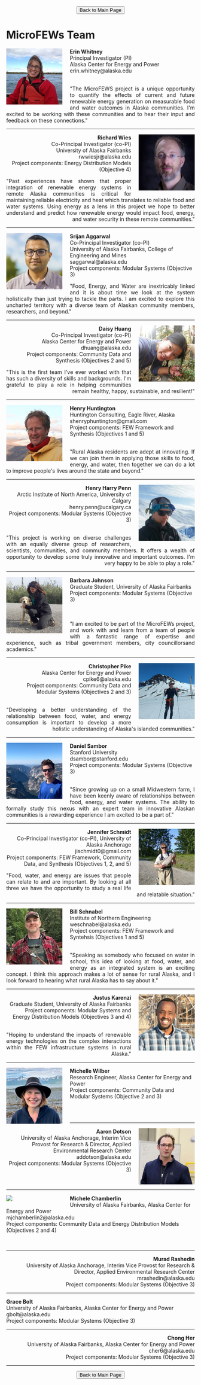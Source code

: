 <form action="https://acep-uaf.github.io/MicroFEWs_Legacy/" align="center">
<input type="submit" value="Back to Main Page" />
</form>


# MicroFEWs Team

<p>
<img src="Erin_Whitney.jpg" width=150 align="left" style="padding-right: 20px; padding-bottom: 5px;" />
    <b>Erin Whitney</b> <br> 
    Principal Investigator (PI) <br>
    Alaska Center for Energy and Power  <br>
    erin.whitney@alaska.edu <br> 
</p>
<br />
<div style="text-align: justify">
"The MicroFEWS project is a unique opportunity to quantify the effects of current and future renewable energy generation on measurable food and water outcomes in Alaska communities.  I'm excited to be working with these communities and to hear their input and feedback on these connections."
</div>

---
<p style="text-align:right">
<img src="Rich_W.jpg" width=150 align="right" style="padding-left: 20px; padding-bottom: 5px;" />
    <b>Richard Wies</b> <br> 
    Co-Principal Investigator (co-PI) <br>
    University of Alaska Fairbanks <br>
    rwwiesjr@alaska.edu <br> 
    Project components: Energy Distribution Models (Objective 4) <br>
</p>
<div style="text-align: justify; text-align-last: right"> 
"Past experiences have shown that proper integration of renewable energy systems in remote Alaska communities is critical for maintaining reliable electricity and heat which translates to reliable food and water systems. Using energy as a lens in this project we hope to better understand and predict how renewable energy would impact food, energy, and water security in these remote communities."
</div>

---
<p>
<img src="Srijan.jpg" width=150 align="left" style="padding-right: 20px; padding-bottom: 5px;" />
    <b>Srijan Aggarwal</b> <br> 
    Co-Principal Investigator (co-PI) <br>
    University of Alaska Fairbanks, College of Engineering and Mines <br>
    saggarwal@alaska.edu <br> 
    Project components: Modular Systems (Objective 3) <br> 
</p>
<div style="text-align: justify">
"Food, Energy, and Water are inextricably linked and it is about time we look at the system holistically than just trying to tackle the parts. I am excited to explore this uncharted territory with a diverse team of Alaskan community members, researchers, and beyond."
</div>

---
<p style="text-align:right">
<img src="Daisy.jpg" width=150 align="right" style="padding-left: 20px; padding-bottom: 5px;" />
    <b>Daisy Huang</b> <br> 
    Co-Principal Investigator (co-PI) <br>
    Alaska Center for Energy and Power  <br>
    dhuang@alaska.edu <br> 
    Project components: Community Data and Synthesis (Objectives 2 and 5) <br> 
</p>
<div style="text-align: justify; text-align-last: right"> 
"This is the first team I've ever worked with that has such a diversity of skills and backgrounds. I'm grateful to play a role in helping communities remain healthy, happy, sustainable, and resilient!"
</div>

---
<p>
<img src="Henry.jpg" width=150 align="left" style="padding-right: 20px; padding-bottom: 5px;" />
    <b>Henry Huntington</b> <br> 
    Huntington Consulting, Eagle River, Alaska <br>
    shenryphuntington@gmail.com  <br> 
    Project components: FEW Framework and Synthesis (Objectives 1 and 5) <br> 
</p>
<br />
<div style="text-align: justify">
"Rural Alaska residents are adept at innovating. If we can join them in applying those skills to food, energy, and water, then together we can do a lot to improve people's lives around the state and beyond."
</div>

---
<p style="text-align:right">
<img src="Henry_Penn.jpg" width=150 align="right" style="padding-left: 20px; padding-bottom: 5px;" />
    <b>Henry Harry Penn</b> <br> 
    Arctic Institute of North America, University of Calgary  <br>
    henry.penn@ucalgary.ca <br> 
    Project components: Modular Systems (Objective 3) <br> 
</p>
<br />
<div style="text-align: justify; text-align-last: right"> 
"This project is working on diverse challenges with an equally diverse group of researchers, scientists, communities, and community members. It offers a wealth of opportunity to develop some truly innovative and important outcomes. I'm very happy to be able to play a role."
</div>

---
<p>
<img src="Barbara_J.jpg" width=150 align="left" style="padding-right: 20px; padding-bottom: 5px;" />
    <b>Barbara Johnson</b> <br> 
    Graduate Student, University of Alaska Fairbanks <br>
    Project components: Modular Systems (Objective 3) <br> 
</p>
<br />
<br />
<div style="text-align: justify">
"I am excited to be part of the MicroFEWs project, and work with and learn from a team of people with a fantastic range of expertise and experience, such as tribal government members, city councillorsand academics."
</div>

---
<p style="text-align:right">
<img src="Chris_P.jpg" width=150 align="right" style="padding-left: 20px; padding-bottom: 5px;" />
    <b>Christopher Pike</b> <br> 
    Alaska Center for Energy and Power <br>
    cpike6@alaska.edu <br> 
    Project components: Community Data and Modular Systems (Objectives 2 and 3) <br> 
</p>
<br />
<div style="text-align: justify; text-align-last: right"> 
"Developing a better understanding of the relationship between food, water, and energy consumption is important to develop a more holistic understanding of Alaska's islanded communities."
</div>

---
<p>
<img src="Dan_Sambor.jpg" width=150 align="left" style="padding-right: 20px; padding-bottom: 5px;" />
    <b>Daniel Sambor</b> <br> 
    Stanford University <br>
    dsambor@stanford.edu <br>
    Project components: Modular Systems (Objective 3) <br> 
</p>
<br />
<div style="text-align: justify">
"Since growing up on a small Midwestern farm, I have been keenly aware of relationships between food, energy, and water systems. The ability to formally study this nexus with an expert team in innovative Alaskan communities is a rewarding experience I am excited to be a part of."
</div>

---
<p style="text-align:right">
<img src="Jenn_S.jpg" width=150 align="right" style="padding-left: 20px; padding-bottom: 5px;" />
    <b>Jennifer Schmidt</b> <br> 
    Co-Principal Investigator (co-PI), University of Alaska Anchorage <br>
    jischmidt0@gmail.com <br> 
    Project components: FEW Framework, Community Data, and Synthesis (Objectives 1, 2, and 5) <br> 
</p>

<div style="text-align: justify; text-align-last: right"> 
"Food, water, and energy are issues that people can relate to and are important. By looking at all three we have the opportunity to study a real life and relatable situation."
</div>

---
<p>
<img src="Bill_S.jpg" width=150 align="left" style="padding-right: 20px; padding-bottom: 5px;" />
    <b>Bill Schnabel</b> <br> 
    Institute of Northern Engineering  <br>
    weschnabel@alaska.edu <br>
    Project components: FEW Framework and Syntehsis (Objectives 1 and 5) <br> 
</p>
<br />
<div style="text-align: justify">
"Speaking as somebody who focused on water in school, this idea of looking at food, water, and energy as an integrated system is an exciting concept. I think this approach makes a lot of sense for rural Alaska, and I look forward to hearing what rural Alaska has to say about it."
</div>

---
<p style="text-align:right">
<img src="Justus.jpg" width=150 align="right" style="padding-left: 20px; padding-bottom: 5px;" />
    <b>Justus Karenzi</b> <br> 
    Graduate Student, University of Alaska Fairbanks <br>
    Project components: Modular Systems and Energy Distribution Models (Objectives 3 and 4) <br> 
</p>
<br />
<div style="text-align: justify; text-align-last: right"> 
"Hoping to understand the impacts of renewable energy technologies on the complex interactions within the FEW infrastructure systems in rural Alaska."
</div>

---

<p>
<img src="Michelle_Wilber.jpg" width=150 align="left" style="padding-right: 20px; padding-bottom: 5px;" />
    <b>Michelle Wilber</b> <br> 
    Research Engineer, Alaska Center for Energy and Power  <br>
    Project components: Community Data and Modular Systems (Objective 2 and 3) <br> 
</p>
<br />
<br />

---



<p style="text-align:right">
<img src="Aaron_Dotson.jpg" width=150 align="right" style="padding-left: 20px; padding-bottom: 5px;" />
    <b>Aaron Dotson</b> <br> 
    University of Alaska Anchorage, Interim Vice Provost for Research & Director, Applied Environmental Research Center <br>
    addotson@alaska.edu <br>
    Project components: Modular Systems (Objective 3) <br> 
</p>
<br />

---


<p style="text-align:left">
<img src="MJC.PNG" width=150 align="left" style="padding-right: 20px; padding-bottom: 5px;" />
    <b>Michele Chamberlin</b> <br> 
    University of Alaska Fairbanks, Alaska Center for Energy and Power <br>
    mjchamberlin2@alaska.edu <br>
    Project components: Community Data and Energy Distribution Models (Objectives 2 and 4) <br> 
</p>
<br />

---

<p style="text-align:right">
    <b>Murad Rashedin</b> <br> 
    University of Alaska Anchorage, Interim Vice Provost for Research & Director, Applied Environmental Research Center <br>
    mrashedin@alaska.edu <br>
    Project components: Modular Systems (Objective 3) <br> 
</p>

---

<p style="text-align:left">
    <b>Grace Bolt</b> <br> 
    University of Alaska Fairbanks, Alaska Center for Energy and Power <br>
    gbolt@alaska.edu <br>
    Project components: Modular Systems (Objective 3) <br> 
</p>

---

<p style="text-align:right">
    <b>Chong Her</b> <br> 
    University of Alaska Fairbanks, Alaska Center for Energy and Power <br>
    cher6@alaska.edu <br>
    Project components: Modular Systems (Objective 3) <br> 
</p>

---






<form action="https://mjc55.github.io/MicroFEWs_Legacy/" align="center">
<input type="submit" value="Back to Main Page" />
</form>














